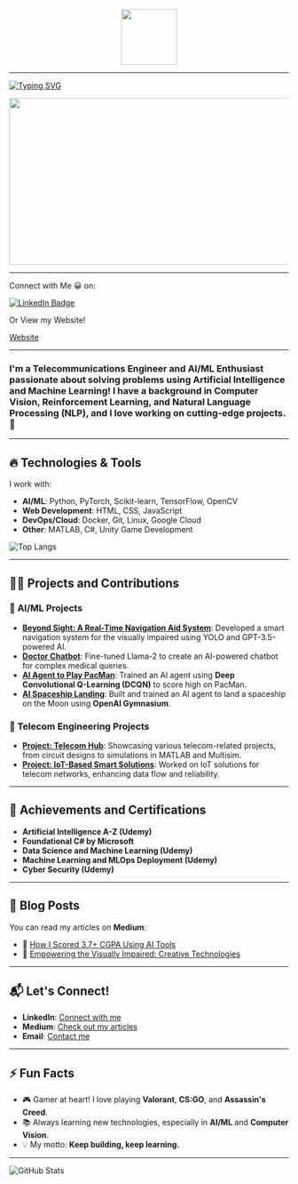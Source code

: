 <div id="header" align="center">
  <img src="https://media.giphy.com/media/M9gbBd9nbDrOTu1Mqx/giphy.gif" width="100"/>
</div>
<img src="https://komarev.com/ghpvc/?username=umarzub&style=flat-square&color=blue" alt=""/>

---

[![Typing SVG](https://readme-typing-svg.demolab.com?font=Georgia&weight=600&size=30&pause=500&color=1AA5F7&center=true&vCenter=true&width=435&lines=Hello+There+%F0%9F%91%8B;I'm+Umar+Zubairi+%F0%9F%98%83;AI+Engineer+%F0%9F%96%A5;Data+Science+Expert+%F0%9F%93%88)](https://git.io/typing-svg)

<div align="center">
  <img src="https://media.giphy.com/media/dWesBcTLavkZuG35MI/giphy.gif" width="600" height="300"/>
</div>

---

Connect with Me 😀 on:
<div id="badges">
  <a href="[LinkedIn](https://www.linkedin.com/in/umar-zubairi/)">
    <img src="https://img.shields.io/badge/LinkedIn-blue?style=for-the-badge&logo=linkedin&logoColor=white" alt="LinkedIn Badge"/>
  </a>
</div>

Or View my Website!
<div>
  <a href="[Website](https://umarzub.github.io/)"> Website
  </a>
</div>

---

### I'm a **Telecommunications Engineer** and **AI/ML Enthusiast** passionate about solving problems using Artificial Intelligence and Machine Learning! I have a background in **Computer Vision**, **Reinforcement Learning**, and **Natural Language Processing (NLP)**, and I love working on cutting-edge projects. 🎯

---

## 🔥 Technologies & Tools

I work with:

- **AI/ML**: Python, PyTorch, Scikit-learn, TensorFlow, OpenCV
- **Web Development**: HTML, CSS, JavaScript
- **DevOps/Cloud**: Docker, Git, Linux, Google Cloud
- **Other**: MATLAB, C#, Unity Game Development

![Top Langs](https://github-readme-stats.vercel.app/api/top-langs/?username=umarzub&layout=compact&theme=dark)

---

## 👨‍💻 Projects and Contributions

### 🧠 **AI/ML Projects**
- **[Beyond Sight: A Real-Time Navigation Aid System](https://github.com/your-username/project-link)**: Developed a smart navigation system for the visually impaired using YOLO and GPT-3.5-powered AI. 
- **[Doctor Chatbot](https://github.com/your-username/project-link)**: Fine-tuned Llama-2 to create an AI-powered chatbot for complex medical queries.
- **[AI Agent to Play PacMan](https://github.com/your-username/project-link)**: Trained an AI agent using **Deep Convolutional Q-Learning (DCQN)** to score high on PacMan.
- **[AI Spaceship Landing](https://github.com/your-username/project-link)**: Built and trained an AI agent to land a spaceship on the Moon using **OpenAI Gymnasium**.

### 📡 **Telecom Engineering Projects**
- **[Project: Telecom Hub](https://sites.google.com/view/telecomhub-uz)**: Showcasing various telecom-related projects, from circuit designs to simulations in MATLAB and Multisim.
- **[Project: IoT-Based Smart Solutions](https://github.com/your-username/project-link)**: Worked on IoT solutions for telecom networks, enhancing data flow and reliability.

---

## 🏅 Achievements and Certifications

- **Artificial Intelligence A-Z (Udemy)**
- **Foundational C# by Microsoft**
- **Data Science and Machine Learning (Udemy)**
- **Machine Learning and MLOps Deployment (Udemy)**
- **Cyber Security (Udemy)**

---

## 📝 Blog Posts

You can read my articles on **Medium**:

- 🧠 [How I Scored 3.7+ CGPA Using AI Tools](https://medium.com/your-blog-link)
- 🎯 [Empowering the Visually Impaired: Creative Technologies](https://medium.com/your-blog-link)

---

## 📬 Let's Connect!

- **LinkedIn**: [Connect with me](https://www.linkedin.com/in/your-profile)
- **Medium**: [Check out my articles](https://medium.com/@your-profile)
- **Email**: [Contact me](mailto:your-email@example.com)

---

## ⚡ Fun Facts

- 🎮 Gamer at heart! I love playing **Valorant**, **CS:GO**, and **Assassin's Creed**.
- 📚 Always learning new technologies, especially in **AI/ML** and **Computer Vision**.
- 💡 My motto: **Keep building, keep learning.**
---

![GitHub Stats](https://github-readme-stats.vercel.app/api?username=umarzub&show_icons=true&theme=github_dark)
